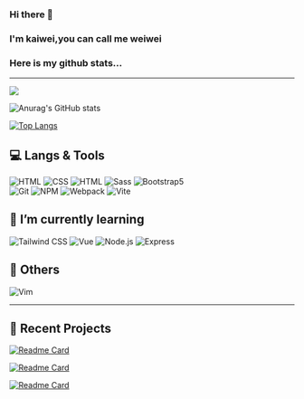 ### Hi there 👋 
### I'm kaiwei,you can call me weiwei
### Here is my github stats...
---
<!-- https://github.com/antonkomarev/github-profile-views-counter -->
![](https://komarev.com/ghpvc/?username=cieliscute&style=for-the-badge)  
<!-- https://github.com/anuraghazra/github-readme-stats -->
<!--
<a href="https://github-readme-stats.vercel.app/api?username=cieliscute&show_icons=true&theme=neon&custom_title=WeiWei's&nbsp;GitHub&nbsp;Stats&rank_icon=github">
  <img height=250 align="top" src="https://github-readme-stats.vercel.app/api?username=cieliscute&show_icons=true&theme=neon&custom_title=WeiWei's&nbsp;GitHub&nbsp;Stats&rank_icon=github"/>
</a>
<a href="https://github-readme-stats.vercel.app/api/top-langs/?username=cieliscute">
  <img height=250 align="top" src="https://github-readme-stats.vercel.app/api/top-langs/?username=cieliscute"/>
</a>
-->
<!--沒有對齊的版本-->
![Anurag's GitHub stats](https://github-readme-stats.vercel.app/api?username=cieliscute&show_icons=true&theme=neon&custom_title=WeiWei's&nbsp;GitHub&nbsp;Stats&rank_icon=github)
 
[![Top Langs](https://github-readme-stats.vercel.app/api/top-langs/?username=cieliscute)](https://github.com/cieliscute) 


<!-- https://shields.io/docs/logos -->
## 💻 Langs & Tools
![HTML](https://img.shields.io/badge/HTML-E34F26?style=for-the-badge&logo=html5&logoColor=white)
![CSS](https://img.shields.io/badge/CSS-1572B6?style=for-the-badge&logo=css3&logoColor=white)
![HTML](https://img.shields.io/badge/Javascript-F7DF1E?style=for-the-badge&logo=javascript&logoColor=grey)
![Sass](https://img.shields.io/badge/Sass-CC6699?style=for-the-badge&logo=sass&logoColor=white)
![Bootstrap5](https://img.shields.io/badge/Bootstrap5-7952B3?style=for-the-badge&logo=bootstrap&logoColor=white)  
![Git](https://img.shields.io/badge/Git-F05032?style=for-the-badge&logo=git&logoColor=white)
![NPM](https://img.shields.io/badge/NPM-CB3837?style=for-the-badge&logo=npm&logoColor=white)
![Webpack](https://img.shields.io/badge/Webpack-8DD6F9?style=for-the-badge&logo=webpack&logoColor=white)
![Vite](https://img.shields.io/badge/Vite-646CFF?style=for-the-badge&logo=vite&logoColor=white)

## 🌱 I’m currently learning 
![Tailwind CSS](https://img.shields.io/badge/Tailwind&nbsp;CSS-06B6D4?style=for-the-badge&logo=tailwindcss&logoColor=white)
![Vue](https://img.shields.io/badge/Vue3-4FC08D?style=for-the-badge&logo=vue.js&logoColor=white)
![Node.js](https://img.shields.io/badge/Node.js-339933?style=for-the-badge&logo=node.js&logoColor=white)
![Express](https://img.shields.io/badge/Express-222222?style=for-the-badge&logo=express&logoColor=white)

## 🍮 Others
![Vim](https://img.shields.io/badge/Vim-019733?style=for-the-badge&logo=vim&logoColor=white)

---
<!-- no longer limited to 6 pinned repositories -->
## 💎 Recent Projects  
<!--
<a href="https://cieliscute.github.io/2023HexSchoolLive-Week6/">
  <img height="" align="top" src="https://github-readme-stats.vercel.app/api/pin/?username=cieliscute&repo=2023HexSchoolLive-Week6&show_owner=true&theme=rose" />
</a>
<a href="https://cieliscute.github.io/bs21d/">
  <img height="" align="top" src="https://github-readme-stats.vercel.app/api/pin/?username=cieliscute&repo=bs21d&show_owner=true&theme=rose" />
</a>
<a href="https://pinyiw0.github.io/project_SearchforMeow/">
  <img height="" align="top" src="https://github-readme-stats.vercel.app/api/pin/?username=pinyiW0&repo=project_SearchforMeow&show_owner=true&theme=rose" />
</a>
-->
[![Readme Card](https://github-readme-stats.vercel.app/api/pin/?username=cieliscute&repo=2023HexSchoolLive-Week6&show_owner=true&theme=rose)](https://cieliscute.github.io/2023HexSchoolLive-Week6/)

[![Readme Card](https://github-readme-stats.vercel.app/api/pin/?username=cieliscute&repo=bs21d&show_owner=true&theme=rose)](https://cieliscute.github.io/bs21d/)

[![Readme Card](https://github-readme-stats.vercel.app/api/pin/?username=pinyiW0&repo=project_SearchforMeow&show_owner=true&theme=rose)](https://pinyiw0.github.io/project_SearchforMeow/)



<!--
(default)
**cieliscute/cieliscute** is a ✨ _special_ ✨ repository because its `README.md` (this file) appears on your GitHub profile.

Here are some ideas to get you started:

- 🔭 I’m currently working on ...
- 🌱 I’m currently learning ...
- 👯 I’m looking to collaborate on ...
- 🤔 I’m looking for help with ...
- 💬 Ask me about ...
- 📫 How to reach me: ...
- 😄 Pronouns: ...
- ⚡ Fun fact: ...
-->



<!-- 漸層太難調整了拔... ![Anurag's GitHub stats](https://github-readme-stats.vercel.app/api?username=cieliscute&show_icons=true&theme=neon&bg_color=33,FFA1F5,BC7AF9,F8FF95,A6FF96&custom_title=WeiWei's&nbsp;GitHub&nbsp;Stats&rank_icon=github&title_color=0C356A&text_color=FF9B9B&icon_color=279EFF) -->




